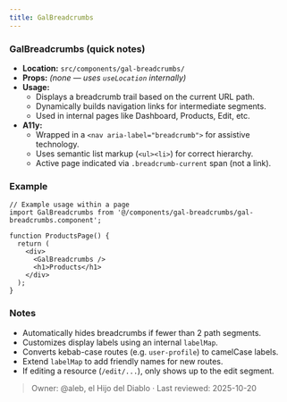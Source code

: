 ```yaml
---
title: GalBreadcrumbs
---
```


### GalBreadcrumbs (quick notes)
- **Location:** `src/components/gal-breadcrumbs/`
- **Props:** *(none — uses `useLocation` internally)*
- **Usage:** 
  - Displays a breadcrumb trail based on the current URL path.
  - Dynamically builds navigation links for intermediate segments.
  - Used in internal pages like Dashboard, Products, Edit, etc.
- **A11y:**
  - Wrapped in a `<nav aria-label="breadcrumb">` for assistive technology.
  - Uses semantic list markup (`<ul><li>`) for correct hierarchy.
  - Active page indicated via `.breadcrumb-current` span (not a link).

### Example
```tsx
// Example usage within a page
import GalBreadcrumbs from '@/components/gal-breadcrumbs/gal-breadcrumbs.component';

function ProductsPage() {
  return (
    <div>
      <GalBreadcrumbs />
      <h1>Products</h1>
    </div>
  );
}
```

### Notes
- Automatically hides breadcrumbs if fewer than 2 path segments.
- Customizes display labels using an internal `labelMap`.
- Converts kebab-case routes (e.g. `user-profile`) to camelCase labels.
- Extend `labelMap` to add friendly names for new routes.
- If editing a resource (`/edit/...`), only shows up to the edit segment.

> Owner: @aleb, el Hijo del Diablo · Last reviewed: 2025-10-20
